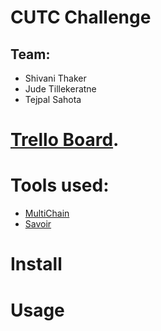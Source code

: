 # CUTC Challenge

## Team:

* Shivani Thaker
* Jude Tillekeratne
* Tejpal Sahota

# [Trello Board](https://trello.com/b/0YOTnxj2/deloitte-challenge).

# Tools used: 

* [MultiChain](https://www.multichain.com/)
* [Savoir](https://github.com/DXMarkets/Savoir)

# Install

# Usage
